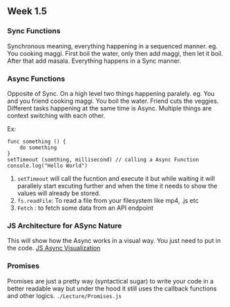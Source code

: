 




## Week 1.5 

### Sync Functions
Synchronous meaning, everything happening in a sequenced manner. 
eg. You cooking maggi. First boil the water, only then add maggi, then let it boil. After that add masala. Everything happens in a Sync manner. 

### Async Functions
Opposite of Sync. On a high level two things happening paralely. eg. You and you friend cooking maggi. You boil the water. Friend cuts the veggies. Different tasks happening at the same time is Async. Multiple things are context switching with each other.

Ex: 
```
func something () {
    do something
}
setTimeout (somthing, millisecond) // calling a Async Function
console.log("Hello World")
```

1. `setTimeout` will call the fucntion and execute it but while waiting it will parallely start excuting further and when the time it needs to show the values will already be stored.
2. `fs.readFile`: To read a file from your filesystem like mp4, .js etc
3. `Fetch` : to fetch some data from an API endpoint 


### JS Architecture for ASync Nature 
This will show how the Async works in a visual way. You just need to put in the code. [JS Async Visualization](http://latentflip.com/loupe)

### Promises
Promises are just a pretty way (syntactical sugar) to write your code in a better readable way but under the hood it still uses the callback functions and other logics. `./Lecture/Promises.js`